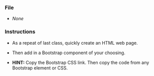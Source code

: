 ### File

* *None*

### Instructions

* As a repeat of last class, quickly create an HTML web page.

* Then add in a Bootstrap component of your choosing.

* **HINT:** Copy the Bootstrap CSS link. Then copy the code from any Bootstrap element or CSS.

 <link rel="stylesheet" href="https://maxcdn.bootstrapcdn.com/bootstrap/4.0.0/css/bootstrap.min.css">

